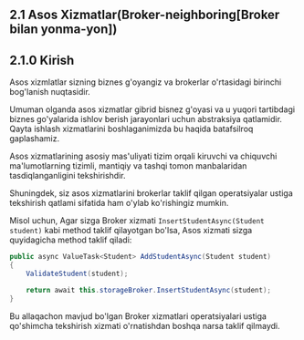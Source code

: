 ## 2.1 Asos Xizmatlar(Broker-neighboring[Broker bilan yonma-yon])

## 2.1.0 Kirish

Asos xizmlatlar sizning biznes g'oyangiz va brokerlar o'rtasidagi birinchi bog'lanish nuqtasidir.

Umuman olganda asos xizmatlar gibrid bisnez g'oyasi va u yuqori tartibdagi biznes go'yalarida ishlov berish jarayonlari uchun abstraksiya qatlamidir. Qayta ishlash xizmatlarini boshlaganimizda bu haqida batafsilroq gaplashamiz.

Asos xizmatlarining asosiy mas'uliyati tizim orqali kiruvchi va chiquvchi ma'lumotlarning tizimli, mantiqiy va tashqi tomon manbalaridan tasdiqlanganligini tekshirishdir. 

Shuningdek, siz asos xizmatlarini brokerlar taklif qilgan operatsiyalar ustiga tekshirish qatlami sifatida ham o'ylab ko'rishingiz mumkin.

Misol uchun, Agar sizga Broker xizmati `InsertStudentAsync(Student student)` kabi method taklif qilayotgan bo'lsa, Asos xizmati sizga quyidagicha method taklif qiladi:

```csharp
public async ValueTask<Student> AddStudentAsync(Student student)
{
	ValidateStudent(student);

	return await this.storageBroker.InsertStudentAsync(student);
}
```
Bu allaqachon mavjud bo'lgan Broker xizmatlari operatsiyalari ustiga qo'shimcha tekshirish xizmati o'rnatishdan boshqa narsa taklif qilmaydi.